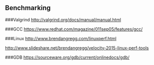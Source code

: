 ## Benchmarking
###Valgrind
http://valgrind.org/docs/manual/manual.html

###GCC
https://www.redhat.com/magazine/011sep05/features/gcc/

###Linux
http://www.brendangregg.com/linuxperf.html

http://www.slideshare.net/brendangregg/velocity-2015-linux-perf-tools


###GDB
https://sourceware.org/gdb/current/onlinedocs/gdb/

